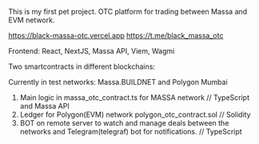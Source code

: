 This is my first pet project. OTC platform for trading between Massa and EVM network.

https://black-massa-otc.vercel.app
https://t.me/black_massa_otc

Frontend: 
React, NextJS, Massa API, Viem, Wagmi

Two smartcontracts in different blockchains:

Currently in test networks:
Massa.BUILDNET and Polygon Mumbai

1. Main logic in massa_otc_contract.ts for MASSA network       // TypeScript and Massa API
2. Ledger for Polygon(EVM) network polygon_otc_contract.sol    // Solidity
3. BOT on remote server to watch and manage deals between the networks and Telegram(telegraf) bot for notifications.  // TypeScript
